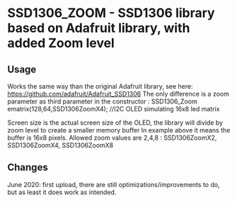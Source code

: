 # SSD1306_ZOOM - SSD1306 library based on Adafruit library, with added Zoom level

## Usage

Works the same way than the original Adafruit library, see here: https://github.com/adafruit/Adafruit_SSD1306
The only difference is a zoom parameter as third parameter in the constructor :
SSD1306_Zoom ematrix(128,64,SSD1306ZoomX4); //I2C OLED simulating 16x8 led matrix

Screen size is the actual screen size of the OLED, the library will divide by zoom level to create a smaller memory buffer
In example above it means the buffer is 16x8 pixels.
Allowed zoom values are 2,4,8 : SSD1306ZoomX2, SSD1306ZoomX4, SSD1306ZoomX8



## Changes
June 2020: first upload, there are still optimizations/improvements to do, but as least it does work as intended.
